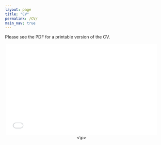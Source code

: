 ```yaml
---
layout: page
title: "CV"
permalink: /CV/
main_nav: true
---
```

Please see the PDF for a printable version of the CV.

<p align="center">
<embed src="/assets/files/EvanTulskyCV.pdf" width="500" height="300" type='application/pdf'/>
<\p>
